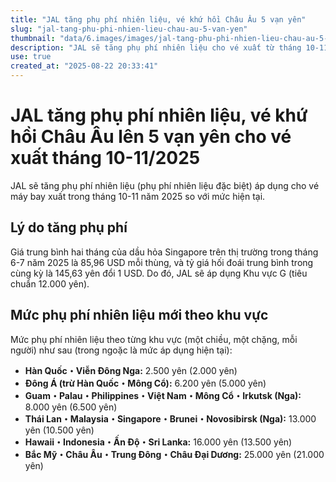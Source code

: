 ```yaml
---
title: "JAL tăng phụ phí nhiên liệu, vé khứ hồi Châu Âu 5 vạn yên"
slug: "jal-tang-phu-phi-nhien-lieu-chau-au-5-van-yen"
thumbnail: "data/6.images/images/jal-tang-phu-phi-nhien-lieu-chau-au-5-van-yen.webp"
description: "JAL sẽ tăng phụ phí nhiên liệu cho vé xuất từ tháng 10-11/2025, với các mức tăng cụ thể cho từng khu vực, bao gồm châu Âu và Mỹ."
use: true
created_at: "2025-08-22 20:33:41"
---
```


# JAL tăng phụ phí nhiên liệu, vé khứ hồi Châu Âu lên 5 vạn yên cho vé xuất tháng 10-11/2025

JAL sẽ tăng phụ phí nhiên liệu (phụ phí nhiên liệu đặc biệt) áp dụng cho vé máy bay xuất trong tháng 10-11 năm 2025 so với mức hiện tại.

## Lý do tăng phụ phí

Giá trung bình hai tháng của dầu hỏa Singapore trên thị trường trong tháng 6-7 năm 2025 là 85,96 USD mỗi thùng, và tỷ giá hối đoái trung bình trong cùng kỳ là 145,63 yên đổi 1 USD. Do đó, JAL sẽ áp dụng Khu vực G (tiêu chuẩn 12.000 yên).

## Mức phụ phí nhiên liệu mới theo khu vực

Mức phụ phí nhiên liệu theo từng khu vực (một chiều, một chặng, mỗi người) như sau (trong ngoặc là mức áp dụng hiện tại):

*   **Hàn Quốc・Viễn Đông Nga:** 2.500 yên (2.000 yên)
*   **Đông Á (trừ Hàn Quốc・Mông Cổ):** 6.200 yên (5.000 yên)
*   **Guam・Palau・Philippines・Việt Nam・Mông Cổ・Irkutsk (Nga):** 8.000 yên (6.500 yên)
*   **Thái Lan・Malaysia・Singapore・Brunei・Novosibirsk (Nga):** 13.000 yên (10.500 yên)
*   **Hawaii・Indonesia・Ấn Độ・Sri Lanka:** 16.000 yên (13.500 yên)
*   **Bắc Mỹ・Châu Âu・Trung Đông・Châu Đại Dương:** 25.000 yên (21.000 yên)